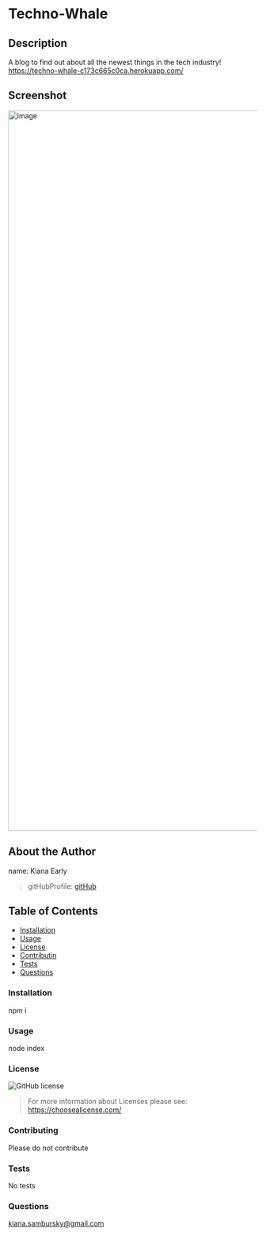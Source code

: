 # Techno-Whale
     
## Description 
A blog to find out about all the newest things in the tech industry!
https://techno-whale-c173c665c0ca.herokuapp.com/ 

## Screenshot
<img width="1451" alt="image" src="https://github.com/KianaEarly/techno-whale/assets/140658147/6f1bb982-1941-4432-8943-ec4dac9ea92d">
       
## About the Author
name: Kiana Early
> gitHubProfile: 
> [gitHub](https://github.com/KianaEarly)     
        
## Table of Contents
* [Installation](#installation)
* [Usage](#usage)
* [License](#license)
* [Contributin](#contributing)
* [Tests](#tests)
* [Questions](#questions)
        
### Installation 
npm i
        
### Usage
node index
        
### License
![GitHub license](https://img.shields.io/badge/license-javascrpit-blue.svg) 
> For more information about Licenses please see:  https://choosealicense.com/
        
### Contributing
Please do not contribute
        
### Tests
No tests
        
### Questions
kiana.sambursky@gmail.com        
